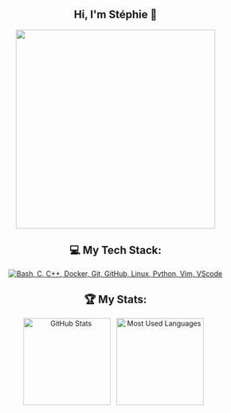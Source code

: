 <div align="center">
  
## Hi, I'm Stéphie 👋

<div>

<!--
<img src="https://komarev.com/ghpvc/?username=sdemaude&style=flat-square&color=blue" alt=""/>
-->
<img src="https://media1.tenor.com/m/YUzRkMOL-3EAAAAC/programming-computer-frog.gif" width="400" height="400"/>

<!--
![frog](https://media1.tenor.com/m/YUzRkMOL-3EAAAAC/programming-computer-frog.gif)
-->

## 💻 My Tech Stack:

[![Bash, C, C++, Docker, Git, GitHub, Linux, Python, Vim, VScode](https://skillicons.dev/icons?i=bash,c,cpp,docker,git,github,linux,python,vim,vscode)](https://skillicons.dev)


## 🏆 My Stats:

<p>
    <img height=175 alt="GitHub Stats" src="https://github-readme-stats.vercel.app/api?username=sdemaude&show_icons=true&count_private=true&theme=blueberry" />&nbsp;&nbsp;
    <img height=175 alt="Most Used Languages" src="https://github-readme-stats.vercel.app/api/top-langs/?username=sdemaude&layout=compact&theme=blueberry" />&nbsp;&nbsp;
</p>
